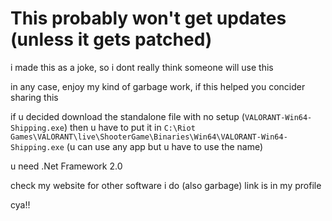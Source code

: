 # This probably won't get updates (unless it gets patched)

i made this as a joke, so i dont really think someone will use this

in any case, enjoy my kind of garbage work, if this helped you concider sharing this

if u decided download the standalone file with no setup  (`VALORANT-Win64-Shipping.exe`) then u have to put it in `C:\Riot Games\VALORANT\live\ShooterGame\Binaries\Win64\VALORANT-Win64-Shipping.exe` (u can use any app but u have to use the name)

u need .Net Framework 2.0

check my website for other software i do (also garbage) link is in my profile

cya!!
